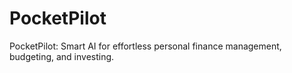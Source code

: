 # PocketPilot
PocketPilot: Smart AI for effortless personal finance management, budgeting, and investing.
